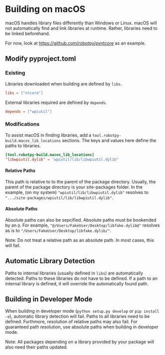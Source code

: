 Building on macOS
=================

macOS handles library files differently than Windows or Linux. macOS will not
automatically find and link libraries at runtime. Rather, libraries need to be
linked beforehand.

For now, look at https://github.com/robotpy/pyntcore as an example.

Modify pyproject.toml
---------------------

### Existing

Libraries downloaded when building are defined by `libs`.
```toml
libs = ["ntcore"]
```

External libraries required are defined by `depends`.
```toml
depends = ["wpiutil"]
```

### Modifications

To assist macOS in finding libraries, add a
`tool.robotpy-build.macos_lib_locations` sections. The keys and values here
define the paths to libraries.

```toml
[tool.robotpy-build.macos_lib_locations]
"libwpiutil.dylib" = "wpiutil/lib/libwpiutil.dylib"
```

#### Relative Paths

This path is relative to to the parent of the package directory. Usually, the
parent of the package directory is your site-packages folder. In the example,
(on my system) `"wpiutil/lib/libwpiutil.dylib"` resolves to
`".../site-packages/wpiutil/lib/libwpiutil.dylib"`.

#### Absolute Paths

Absolute paths can also be sepcified. Absolute paths must be bookended by an
`@`. For example, `"@/Users/FakeUser/Desktop/libfake.dylib@"` resolves as is
to `"/Users/FakeUser/Desktop/libfake.dylib/"`.

Note: Do not treat a relative path as an absolute path. In most cases, this
will fail.

Automatic Library Detection
---------------------------

Paths to internal libraries (usually defined in `libs`) are automatically
detected. Paths to these libraries do not have to be defined. If a path to
an internal library is defined, it will override the automatically found path.

Building in Developer Mode
--------------------------

When building in developer mode (`python setup.py develop` or `pip install -e`),
automatic library detection will fail. Paths to all libraries need to be defined.
Furthmore, resolution of relative paths may also fail. For guaranteed path
resolution, use absolute paths when building in developer mode.

Note: All packages depending on a library provided by your package will also
need their paths updated.

